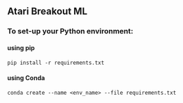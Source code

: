 ## Atari Breakout ML

### To set-up your Python environment:

#### using pip

`pip install -r requirements.txt`

#### using Conda

`conda create --name <env_name> --file requirements.txt`

